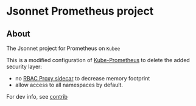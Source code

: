 # Jsonnet Prometheus project

## About

The Jsonnet project for Prometheus on `Kubee` 

This is a modified configuration of [Kube-Prometheus](https://github.com/prometheus-operator/kube-prometheus) to delete the added security layer:
* no [RBAC Proxy sidecar](https://github.com/brancz/kube-rbac-proxy) to decrease memory footprint
* allow access to all namespaces by default. 


For dev info, see [contrib](../contrib/contrib.md)